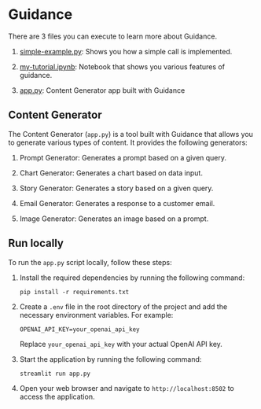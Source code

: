 # Guidance

There are 3 files you can execute to learn more about Guidance.

1. [simple-example.py](simple-example.py): Shows you how a simple call is implemented.

2. [my-tutorial.ipynb](my-tutorial.ipynb): Notebook that shows you various features of guidance.

3. [app.py](app.py): Content Generator app built with Guidance 

## Content Generator

The Content Generator (`app.py`) is a tool built with Guidance that allows you to generate various types of content. 
It provides the following generators:

1. Prompt Generator: Generates a prompt based on a given query.

2. Chart Generator: Generates a chart based on data input.

3. Story Generator: Generates a story based on a given query.

4. Email Generator: Generates a response to a customer email.

5. Image Generator: Generates an image based on a prompt.


## Run locally

To run the `app.py` script locally, follow these steps:

1. Install the required dependencies by running the following command:
   ```
   pip install -r requirements.txt
   ```

2. Create a `.env` file in the root directory of the project and add the necessary environment variables. For example:
   ```
   OPENAI_API_KEY=your_openai_api_key
   ```
   Replace `your_openai_api_key` with your actual OpenAI API key.

3. Start the application by running the following command:
   ```
   streamlit run app.py
   ```

4. Open your web browser and navigate to `http://localhost:8502` to access the application.
